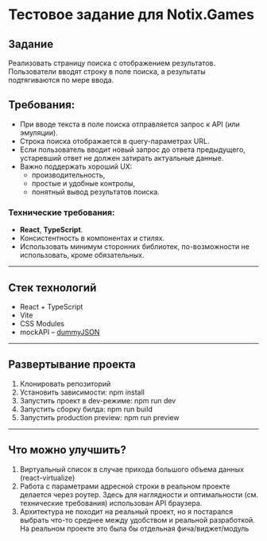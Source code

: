 # Тестовое задание для Notix.Games

## Задание

Реализовать страницу поиска с отображением результатов.  
Пользователи вводят строку в поле поиска, а результаты подтягиваются по мере ввода.

## Требования:

- При вводе текста в поле поиска отправляется запрос к API (или эмуляции).
- Строка поиска отображается в query-параметрах URL.
- Если пользователь вводит новый запрос до ответа предыдущего, устаревший ответ не должен затирать актуальные данные.
- Важно поддержать хороший UX:
  - производительность,
  - простые и удобные контролы,
  - понятный вывод результатов поиска.

### Технические требования:

- **React**, **TypeScript**.
- Консистентность в компонентах и стилях.
- Использовать минимум сторонних библиотек, по-возможности не использовать, кроме обязательных.

---

## Стек технологий

- React + TypeScript
- Vite
- CSS Modules
- mockAPI – [dummyJSON](https://dummyjson.com/)

---

## Развертывание проекта

1. Клонировать репозиторий
2. Установить зависимости: npm install
3. Запустить проект в dev-режиме: npm run dev
4. Запустить сборку билда: npm run build
5. Запустить production preview: npm run preview

---

## Что можно улучшить?

1. Виртуальный список в случае прихода большого объема данных (react-virtualize)
2. Работа с параметрами адресной строки в реальном проекте делается через роутер. Здесь для наглядности и оптимальности (см. технические требования) использован API браузера.
3. Архитектура не походит на реальный проект, но я постарался выбрать что-то среднее между удобством и реальной разработкой. На реальном проекте это была бы отдельная фича/виджет/модуль
